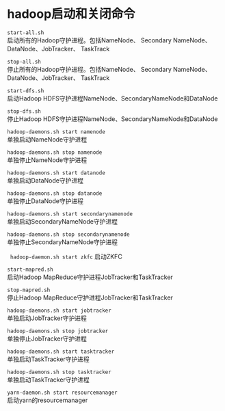 # hadoop启动和关闭命令

```start-all.sh```  
启动所有的Hadoop守护进程。包括NameNode、 Secondary NameNode、DataNode、JobTracker、 TaskTrack  

```stop-all.sh```  
停止所有的Hadoop守护进程。包括NameNode、 Secondary NameNode、DataNode、JobTracker、 TaskTrack  

```start-dfs.sh```  
启动Hadoop HDFS守护进程NameNode、SecondaryNameNode和DataNode  

```stop-dfs.sh```  
停止Hadoop HDFS守护进程NameNode、SecondaryNameNode和DataNode  

```hadoop-daemons.sh start namenode```  
单独启动NameNode守护进程  

```hadoop-daemons.sh stop namenode```  
单独停止NameNode守护进程   

```hadoop-daemons.sh start datanode```  
单独启动DataNode守护进程  

```hadoop-daemons.sh stop datanode```  
单独停止DataNode守护进程  

```hadoop-daemons.sh start secondarynamenode```  
单独启动SecondaryNameNode守护进程  

```hadoop-daemons.sh stop secondarynamenode```  
单独停止SecondaryNameNode守护进程  

``` hadoop-daemon.sh start zkfc```
启动ZKFC  

```start-mapred.sh```  
启动Hadoop MapReduce守护进程JobTracker和TaskTracker  

```stop-mapred.sh```  
停止Hadoop MapReduce守护进程JobTracker和TaskTracker  

```hadoop-daemons.sh start jobtracker```  
单独启动JobTracker守护进程  

```hadoop-daemons.sh stop jobtracker```  
单独停止JobTracker守护进程  

```hadoop-daemons.sh start tasktracker```  
单独启动TaskTracker守护进程  

```hadoop-daemons.sh stop tasktracker```  
单独启动TaskTracker守护进程  

```yarn-daemon.sh start resourcemanager```  
启动yarn的resourcemanager
